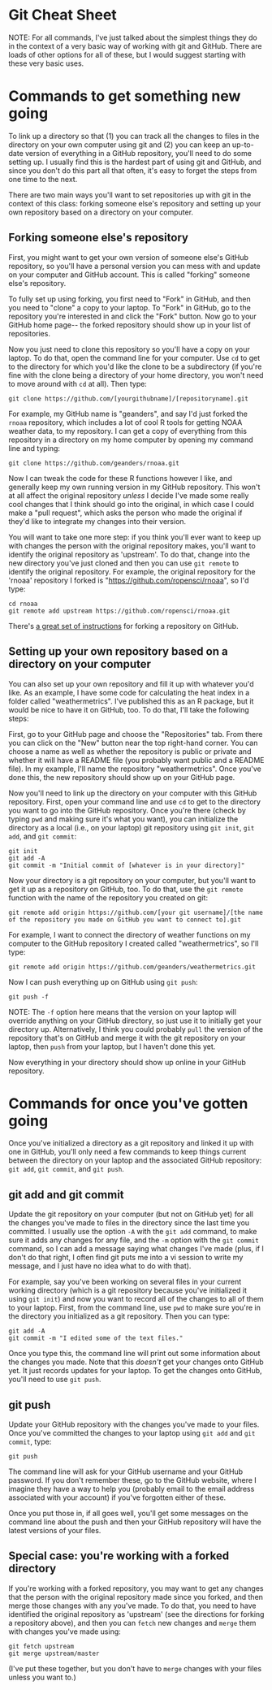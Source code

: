 Git Cheat Sheet
===============

NOTE: For all commands, I've just talked about the simplest things they do in the context of a very basic way of working with git and GitHub. There are loads of other options for all of these, but I would suggest starting with these very basic uses.

# Commands to get something new going

To link up a directory so that (1) you can track all the changes to files in the directory on your own computer using git and (2) you can keep an up-to-date version of everything in a GitHub repository, you'll need to do some setting up. I usually find this is the hardest part of using git and GitHub, and since you don't do this part all that often, it's easy to forget the steps from one time to the next. 

There are two main ways you'll want to set repositories up with git in the context of this class: forking someone else's repository and setting up your own repository based on a directory on your computer.

## Forking someone else's repository

First, you might want to get your own version of someone else's GitHub repository, so you'll have a personal version you can mess with and update on your computer and GitHub account. This is called "forking" someone else's repository.

To fully set up using forking, you first need to "Fork" in GitHub, and then you need to "clone" a copy to your laptop. To "Fork" in GitHub, go to the repository you're interested in and click the "Fork" button. Now go to your GitHub home page-- the forked repository should show up in your list of repositories. 

Now you just need to clone this repository so you'll have a copy on your laptop. To do that, open the command line for your computer. Use `cd` to get to the directory for which you'd like the clone to be a subdirectory (if you're fine with the clone being a directory of your home directory, you won't need to move around with `cd` at all). Then type:

```
git clone https://github.com/[yourgithubname]/[repositoryname].git
```

For example, my GitHub name is "geanders", and say I'd just forked the `rnoaa` repository, which includes a lot of cool R tools for getting NOAA weather data, to my repository. I can get a copy of everything from this repository in a directory on my home computer by opening my command line and typing:

```
git clone https://github.com/geanders/rnoaa.git
```

Now I can tweak the code for these R functions however I like, and generally keep my own running version in my GitHub repository. This won't at all affect the original repository *unless* I decide I've made some really cool changes that I think should go into the original, in which case I could make a "pull request", which asks the person who made the original if they'd like to integrate my changes into their version.

You will want to take one more step: if you think you'll ever want to keep up with changes the person with the original repository makes, you'll want to identify the original repository as 'upstream'. To do that, change into the new directory you've just cloned and then you can use `git remote` to identify the original repository. For example, the original repository for the 'rnoaa' repository I forked is "https://github.com/ropensci/rnoaa", so I'd type:

```
cd rnoaa
git remote add upstream https://github.com/ropensci/rnoaa.git
```

There's [a great set of instructions](https://help.github.com/articles/fork-a-repo) for forking a repository on GitHub.

## Setting up your own repository based on a directory on your computer

You can also set up your own repository and fill it up with whatever you'd like. As an example, I have some code for calculating the heat index in a folder called "weathermetrics". I've published this as an R package, but it would be nice to have it on GitHub, too. To do that, I'll take the following steps: 

First, go to your GitHub page and choose the "Repositories" tab. From there you can click on the "New" button near the top right-hand corner. You can choose a name as well as whether the repository is public or private and whether it will have a README file (you probably want public and a README file). In my example, I'll name the repository "weathermetrics". Once you've done this, the new repository should show up on your GitHub page. 

Now you'll need to link up the directory on your computer with this GitHub repository. First, open your command line and use `cd` to get to the directory you want to go into the GitHub repository. Once you're there (check by typing `pwd` and making sure it's what you want), you can initialize the directory as a local (i.e., on your laptop) git repository using `git init`, `git add`, and `git commit`: 

```
git init
git add -A
git commit -m "Initial commit of [whatever is in your directory]"
```

Now your directory is a git repository on your computer, but you'll want to get it up as a repository on GitHub, too. To do that, use the `git remote` function with the name of the repository you created on git:

```
git remote add origin https://github.com/[your git username]/[the name of the repository you made on GitHub you want to connect to].git
```

For example, I want to connect the directory of weather functions on my computer to the GitHub repository I created called "weathermetrics", so I'll type:

```
git remote add origin https://github.com/geanders/weathermetrics.git
```

Now I can push everything up on GitHub using `git push`:

```
git push -f
```

NOTE: The `-f` option here means that the version on your laptop will override anything on your GitHub directory, so just use it to initially get your directory up. Alternatively, I think you could probably `pull` the version of the repository that's on GitHub and merge it with the git repository on your laptop, then `push` from your laptop, but I haven't done this yet.

Now everything in your directory should show up online in your GitHub repository.

# Commands for once you've gotten going
Once you've initialized a directory as a git repository and linked it up with one in GitHub, you'll only need a few commands to keep things current between the directory on your laptop and the associated GitHub repository: `git add`, `git commit`, and `git push`.

## git add and git commit

Update the git repository on your computer (but not on GitHub yet) for all the changes you've made to files in the directory since the last time you committed. I usually use the option `-A` with the `git add` command, to make sure it adds any changes for any file, and the `-m` option with the `git commit` command, so I can add a message saying what changes I've made (plus, if I don't do that right, I often find git puts me into a vi session to write my message, and I just have no idea what to do with that). 

For example, say you've been working on several files in your current working directory (which is a git repository because you've initialized it using `git init`) and now you want to record all of the changes to all of them to your laptop. First, from the command line, use `pwd` to make sure you're in the directory you initialized as a git repository. Then you can type:

```
git add -A
git commit -m "I edited some of the text files."
```

Once you type this, the command line will print out some information about the changes you made. Note that this *doesn't* get your changes onto GitHub yet. It just records updates for your laptop. To get the changes onto GitHub, you'll need to use `git push`.

## git push

Update your GitHub repository with the changes you've made to your files. Once you've committed the changes to your laptop using `git add` and `git commit`, type: 

```
git push
```

The command line will ask for your GitHub username and your GitHub password. If you don't remember these, go to the GitHub website, where I imagine they have a way to help you (probably email to the email address associated with your account) if you've forgotten either of these.

Once you put those in, if all goes well, you'll get some messages on the command line about the push and then your GitHub repository will have the latest versions of your files.

## Special case: you're working with a forked directory

If you're working with a forked repository, you may want to get any changes that the person with the original repository made since you forked, and then merge those changes with any you've made. To do that, you need to have identified the original repository as 'upstream' (see the directions for forking a repository above), and then you can `fetch` new changes and `merge` them with changes you've made using: 

```
git fetch upstream
git merge upstream/master
```

(I've put these together, but you don't have to `merge` changes with your files unless you want to.)